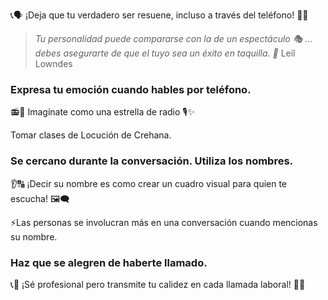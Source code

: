 📞🗣️ ¡Deja que tu verdadero ser resuene, incluso a través del teléfono! 🌟👤

> *Tu personalidad puede compararse con la de un espectáculo 🎭 ... debes asegurarte de que el tuyo sea un éxito en taquilla. 🎫* Leil Lowndes

### Expresa tu emoción cuando hables por teléfono. 

📻🌟 Imagínate como una estrella de radio 🎙️✨

Tomar clases de Locución de Crehana. 

### Se cercano durante la conversación. Utiliza los nombres. 

👂🔠 ¡Decir su nombre es 
como crear un cuadro visual para quien te escucha! 🖼️🗨️

⚡Las personas se involucran más en una conversación cuando mencionas su nombre. 

### Haz que se alegren de haberte llamado. 

📞💼 ¡Sé profesional pero transmite tu calidez en cada llamada laboral! 🌟🤝

























